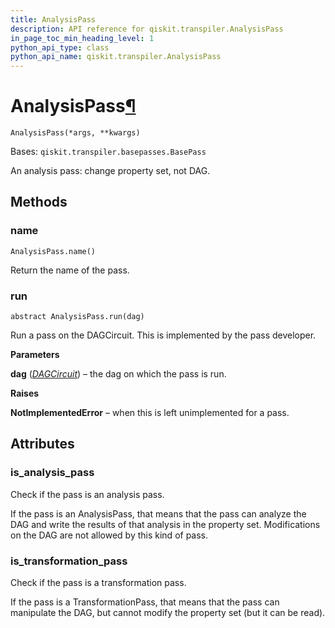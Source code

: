 ```yaml
---
title: AnalysisPass
description: API reference for qiskit.transpiler.AnalysisPass
in_page_toc_min_heading_level: 1
python_api_type: class
python_api_name: qiskit.transpiler.AnalysisPass
---
```


# AnalysisPass[¶](#analysispass "Permalink to this headline")

<span id="qiskit.transpiler.AnalysisPass" />

`AnalysisPass(*args, **kwargs)`

Bases: `qiskit.transpiler.basepasses.BasePass`

An analysis pass: change property set, not DAG.

## Methods

### name

<span id="qiskit.transpiler.AnalysisPass.name" />

`AnalysisPass.name()`

Return the name of the pass.

### run

<span id="qiskit.transpiler.AnalysisPass.run" />

`abstract AnalysisPass.run(dag)`

Run a pass on the DAGCircuit. This is implemented by the pass developer.

**Parameters**

**dag** ([*DAGCircuit*](qiskit.dagcircuit.DAGCircuit "qiskit.dagcircuit.DAGCircuit")) – the dag on which the pass is run.

**Raises**

**NotImplementedError** – when this is left unimplemented for a pass.

## Attributes

<span id="qiskit.transpiler.AnalysisPass.is_analysis_pass" />

### is\_analysis\_pass

Check if the pass is an analysis pass.

If the pass is an AnalysisPass, that means that the pass can analyze the DAG and write the results of that analysis in the property set. Modifications on the DAG are not allowed by this kind of pass.

<span id="qiskit.transpiler.AnalysisPass.is_transformation_pass" />

### is\_transformation\_pass

Check if the pass is a transformation pass.

If the pass is a TransformationPass, that means that the pass can manipulate the DAG, but cannot modify the property set (but it can be read).

